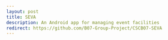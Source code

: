 ```yaml
---
layout: post
title: SEVA
description: An Android app for managing event facilities
redirect: https://github.com/B07-Group-Project/CSCB07-SEVA
---
```

